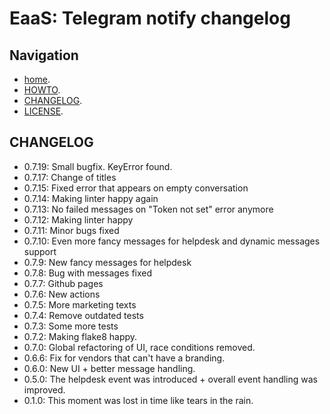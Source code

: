# EaaS: Telegram notify changelog

## Navigation
*   [home](./README.md).
*   [HOWTO](./HOWTO.md).
*   [CHANGELOG](./CHANGELOG.md).
*   [LICENSE](./LICENSE).

## CHANGELOG
*  0.7.19: Small bugfix. KeyError found.
*  0.7.17: Change of titles  
*  0.7.15: Fixed error that appears on empty conversation  
*  0.7.14: Making linter happy again  
*  0.7.13: No failed messages on "Token not set" error anymore  
*  0.7.12: Making linter happy  
*  0.7.11: Minor bugs fixed  
*  0.7.10: Even more fancy messages for helpdesk and dynamic messages support  
*  0.7.9: New fancy messages for helpdesk    
*  0.7.8: Bug with messages fixed    
*  0.7.7: Github pages  
*  0.7.6: New actions  
*  0.7.5: More marketing texts  
*  0.7.4: Remove outdated tests   
*  0.7.3: Some more tests   
*  0.7.2: Making flake8 happy.  
*  0.7.0: Global refactoring of UI, race conditions removed.  
*  0.6.6: Fix for vendors that can't have a branding.  
*  0.6.0: New UI + better message handling.  
*  0.5.0: The helpdesk event was introduced + overall event handling was improved.  
*  0.1.0: This moment was lost in time like tears in the rain.  